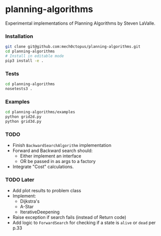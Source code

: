 # planning-algorithms
Experimental implementations of Planning Algorithms by Steven LaValle.

### Installation
```bash
git clone git@github.com:mech0ctopus/planning-algorithms.git
cd planning-algorithms
# Install in editable mode
pip3 install -e .
```

### Tests
```bash
cd planning-algorithms
nosetests3 .
```

### Examples
```bash
cd planning-algorithms/examples
python grid2d.py
python grid3d.py
```

### TODO
- Finish `BackwardSearchAlgorithm` implementation
- Forward and Backward search should:
    - Either implement an interface
    - OR be passed in as args to a factory
- Integrate "Cost" calculations.

### TODO Later
- Add plot results to problem class
- Implement:
    - Dijkstra's
    - A-Star
    - IterativeDeepening
- Raise exception if search fails (instead of Return code)
- Add logic to `ForwardSearch` for checking if a state is `alive` or `dead` per p.33